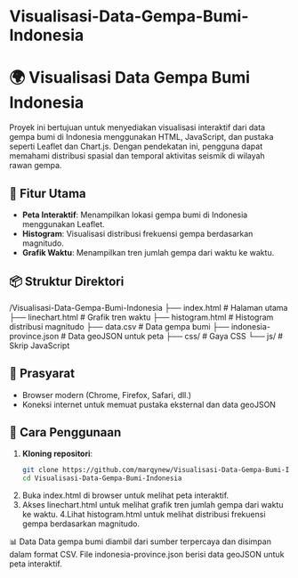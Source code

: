 # Visualisasi-Data-Gempa-Bumi-Indonesia

# 🌍 Visualisasi Data Gempa Bumi Indonesia

Proyek ini bertujuan untuk menyediakan visualisasi interaktif dari data gempa bumi di Indonesia menggunakan HTML, JavaScript, dan pustaka seperti Leaflet dan Chart.js. Dengan pendekatan ini, pengguna dapat memahami distribusi spasial dan temporal aktivitas seismik di wilayah rawan gempa.

## 📌 Fitur Utama

- **Peta Interaktif**: Menampilkan lokasi gempa bumi di Indonesia menggunakan Leaflet.
- **Histogram**: Visualisasi distribusi frekuensi gempa berdasarkan magnitudo.
- **Grafik Waktu**: Menampilkan tren jumlah gempa dari waktu ke waktu.

## 📦 Struktur Direktori
/Visualisasi-Data-Gempa-Bumi-Indonesia
├── index.html           # Halaman utama
├── linechart.html       # Grafik tren waktu
├── histogram.html       # Histogram distribusi magnitudo
├── data.csv             # Data gempa bumi
├── indonesia-province.json # Data geoJSON untuk peta
├── css/                 # Gaya CSS
└── js/                  # Skrip JavaScript

## 🔧 Prasyarat

- Browser modern (Chrome, Firefox, Safari, dll.)
- Koneksi internet untuk memuat pustaka eksternal dan data geoJSON

## 🚀 Cara Penggunaan

1. **Kloning repositori**:
   ```bash
   git clone https://github.com/marqynew/Visualisasi-Data-Gempa-Bumi-Indonesia.git
   cd Visualisasi-Data-Gempa-Bumi-Indonesia
2. Buka index.html di browser untuk melihat peta interaktif.
3. Akses linechart.html untuk melihat grafik tren jumlah gempa dari waktu ke waktu.
4.Lihat histogram.html untuk melihat distribusi frekuensi gempa berdasarkan magnitudo.

📊 Data
Data gempa bumi diambil dari sumber terpercaya dan disimpan dalam format CSV. File indonesia-province.json berisi data geoJSON untuk peta interaktif.

